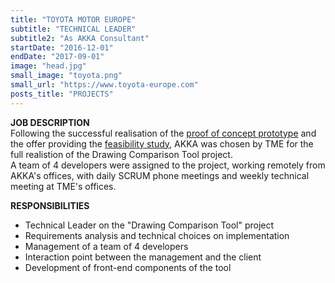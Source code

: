 ```yaml
---
title: "TOYOTA MOTOR EUROPE"
subtitle: "TECHNICAL LEADER"
subtitle2: "As AKKA Consultant"
startDate: "2016-12-01"
endDate: "2017-09-01"
image: "head.jpg"
small_image: "toyota.png"
small_url: "https://www.toyota-europe.com"
posts_title: "PROJECTS"
---
```


<b>JOB DESCRIPTION</b><br>
Following the successful realisation of the [proof of concept prototype](/pro/akka/dct-poc) and the offer providing the [feasibility study](/pro/akka/dct-feasibility), AKKA was chosen by TME for the full realistion of the Drawing Comparison Tool project.<br>
A team of 4 developers were assigned to the project, working remotely from AKKA's offices, with daily SCRUM phone meetings and weekly technical meeting at TME's offices.<br>

<b>RESPONSIBILITIES</b><br>
- Technical Leader on the "Drawing Comparison Tool" project<br>
- Requirements analysis and technical choices on implementation<br>
- Management of a team of 4 developers<br>
- Interaction point between the management and the client<br>
- Development of front-end components of the tool<br>
